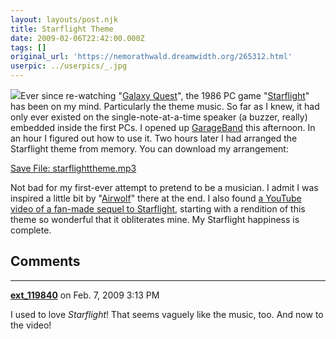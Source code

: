 ```yaml
---
layout: layouts/post.njk
title: Starflight Theme
date: 2009-02-06T22:42:00.000Z
tags: []
original_url: 'https://nemorathwald.dreamwidth.org/265312.html'
userpic: ../userpics/_.jpg
---
```

![](http://lh6.ggpht.com/_ENXtTKU9j1A/SYy__PvJk6I/AAAAAAAAGP0/ZsR16WaOsb8/s144/starfbox.jpg)Ever since re-watching "[Galaxy Quest](http://www.imdb.com/title/tt0177789/)", the 1986 PC game "[Starflight](http://www.geocities.com/timessquare/maze/4979/starflight.html)" has been on my mind. Particularly the theme music. So far as I knew, it had only ever existed on the single-note-at-a-time speaker (a buzzer, really) embedded inside the first PCs. I opened up [GarageBand](http://www.apple.com/ilife/garageband/) this afternoon. In an hour I figured out how to use it. Two hours later I had arranged the Starflight theme from memory. You can download my arrangement:

[Save File: starflighttheme.mp3](http://drop.io/download/public/dl1bhf0xacwlmjzeonhn/52d41e02cea31530549aa0a8a22148930a68b81e/08ae5120-d6ce-012b-2c73-ff9274dbc6d0/bcbb4450-d6ce-012b-d4a3-f25f9a6e44dc/starflighttheme.mp3)

Not bad for my first-ever attempt to pretend to be a musician. I admit I was inspired a little bit by "[Airwolf](http://www.imdb.com/title/tt0086662/)" there at the end. I also found [a YouTube video of a fan-made sequel to Starflight](http://www.youtube.com/watch?v=tjeGdrkRV40), starting with a rendition of this theme so wonderful that it obliterates mine. My Starflight happiness is complete.

## Comments

---

**[ext_119840](https://www.dreamwidth.org/users/ext_119840)** on Feb. 7, 2009 3:13 PM

I used to love _Starflight_! That seems vaguely like the music, too. And now to the video!
